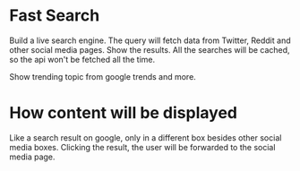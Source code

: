 # Fast Search
Build a live search engine. The query will fetch data from Twitter, Reddit and other social media pages. 
Show the results. 
All the searches will be cached, so the api won't be fetched all the time.

Show trending topic from google trends and more.

# How content will be displayed
Like a search result on google, only in a different box besides other social media boxes. Clicking the result, 
the user will be forwarded to the social media page.   
